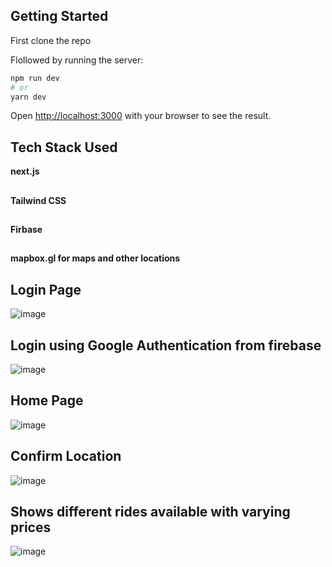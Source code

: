 ## Getting Started

First clone the repo

Flollowed by running the server:
```bash
npm run dev
# or
yarn dev
```


Open [http://localhost:3000](http://localhost:3000) with your browser to see the result.


## Tech Stack Used

**next.js**
##
**Tailwind CSS**

##
**Firbase**
##
**mapbox.gl for maps and other locations**
##

## Login Page
![image](https://user-images.githubusercontent.com/67186094/193458982-be8110ba-c0ab-473a-a5b1-4616b1229cdd.png)

## Login using Google Authentication from firebase
![image](https://user-images.githubusercontent.com/67186094/193459028-d57c1f0a-76a4-48e1-b1e1-e1a7134c50ac.png)

## Home Page
![image](https://user-images.githubusercontent.com/67186094/193458844-d4b13a47-e19d-4c81-9f54-33426bde83dd.png)

## Confirm Location 
![image](https://user-images.githubusercontent.com/67186094/193458896-ec29f1ca-9dc1-4287-b430-882fd62eb6b4.png)

## Shows different rides available with varying prices
![image](https://user-images.githubusercontent.com/67186094/193458925-44f548b5-3bc8-4765-bf8a-86029632409f.png)

